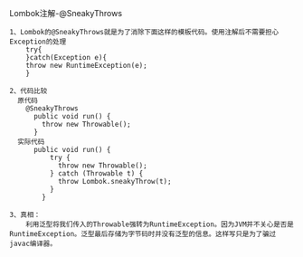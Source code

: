 Lombok注解-@SneakyThrows

    1、Lombok的@SneakyThrows就是为了消除下面这样的模板代码。使用注解后不需要担心Exception的处理
        try{
        }catch(Exception e){
        throw new RuntimeException(e);
        }

    2、代码比较
      原代码
        @SneakyThrows
          public void run() {
            throw new Throwable();
          }
      实际代码
          public void run() {
              try {
                throw new Throwable();
              } catch (Throwable t) {
                throw Lombok.sneakyThrow(t);
              }
            }

    3、真相：
        利用泛型将我们传入的Throwable强转为RuntimeException。因为JVM并不关心是否是RuntimeException。泛型最后存储为字节码时并没有泛型的信息。这样写只是为了骗过javac编译器。
